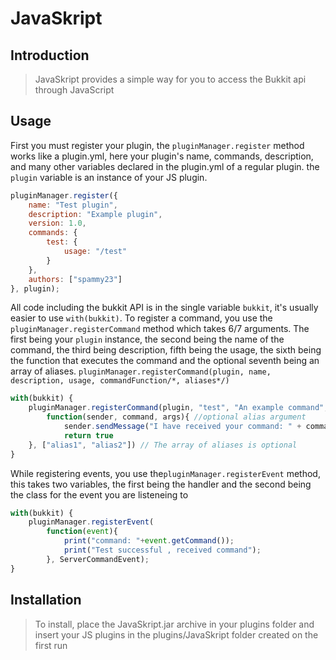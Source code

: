 # JavaSkript

## Introduction

> JavaSkript provides a simple way for you to access the Bukkit api through JavaScript

## Usage

First you must register your plugin, the `pluginManager.register` method works like a plugin.yml, here your plugin's name, commands, description, and many other variables declared in the plugin.yml of a regular plugin. the `plugin` variable is an instance of your JS plugin.
```javascript
pluginManager.register({
    name: "Test plugin",
    description: "Example plugin",
    version: 1.0,
    commands: {
        test: {
            usage: "/test"
        }
    },
    authors: ["spammy23"]
}, plugin);
```
All code including the bukkit API is in the single variable `bukkit`, it's usually easier to use `with(bukkit)`.
To register a command, you use the `pluginManager.registerCommand` method which takes 6/7 arguments.  The first being your `plugin` instance, the second being the name of the command, the third being description, fifth being the usage, the sixth being the function that executes the command and the optional seventh being an array of aliases.
`pluginManager.registerCommand(plugin, name, description, usage, commandFunction/*, aliases*/)`
```javascript
with(bukkit) {
    pluginManager.registerCommand(plugin, "test", "An example command", "/test",
        function(sender, command, args){ //optional alias argument
            sender.sendMessage("I have received your command: " + command.getName())
            return true
    }, ["alias1", "alias2"]) // The array of aliases is optional
}
```
While registering events, you use the`pluginManager.registerEvent` method, this takes two variables, the first being the handler and the second being the class for the event you are listeneing to 
```javascript
with(bukkit) {
    pluginManager.registerEvent(
        function(event){
            print("command: "+event.getCommand());
            print("Test successful , received command");
        }, ServerCommandEvent);
}
```

## Installation

> To install, place the JavaSkript.jar archive in your plugins folder and insert your JS plugins in the plugins/JavaSkript folder created on the first run
